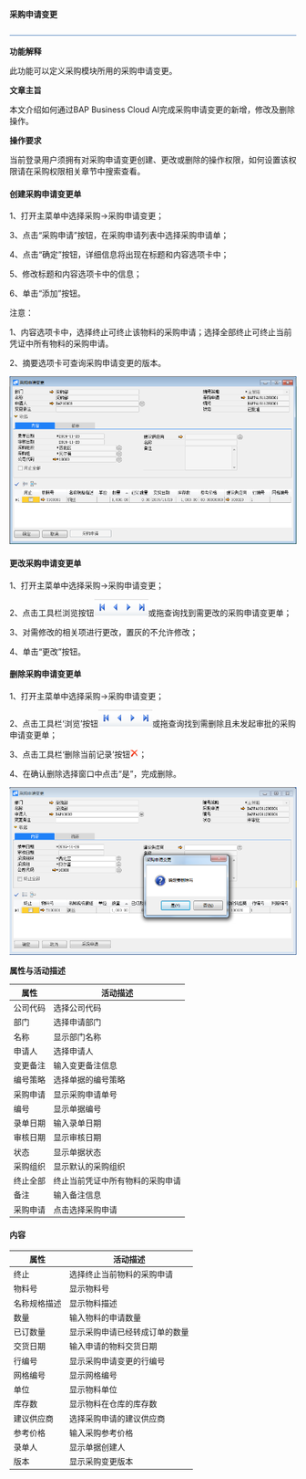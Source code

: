 **采购申请变更**

![img](图片/横线.png)

**功能解释**

此功能可以定义采购模块所用的采购申请变更。

**文章主旨**

本文介绍如何通过BAP Business Cloud AI完成采购申请变更的新增，修改及删除操作。

**操作要求**

当前登录用户须拥有对采购申请变更创建、更改或删除的操作权限，如何设置该权限请在采购权限相关章节中搜索查看。

#### 创建采购申请变更单

1、打开主菜单中选择采购->采购申请变更；

3、点击“采购申请”按钮，在采购申请列表中选择采购申请单；

4、点击“确定”按钮，详细信息将出现在标题和内容选项卡中；

5、修改标题和内容选项卡中的信息；

6、单击“添加”按钮。

注意：

1、内容选项卡中，选择终止可终止该物料的采购申请；选择全部终止可终止当前凭证中所有物料的采购申请。

2、摘要选项卡可查询采购申请变更的版本。

![image-20191128142200804](图片/采购申请变更1.png)

#### 更改采购申请变更单

1、打开主菜单中选择采购->采购申请变更；

2、点击工具栏浏览按钮![img](图片/查找按钮.png)或拖查询找到需更改的采购申请变更单；

3、对需修改的相关项进行更改，置灰的不允许修改；

4、单击“更改”按钮。

#### 删除采购申请变更单

1、打开主菜单中选择采购->采购申请变更；

2、点击工具栏‘浏览’按钮![img](图片/查找按钮.png)或拖查询找到需删除且未发起审批的采购申请变更单；

3、点击工具栏‘删除当前记录’按钮![img](图片/删除.png)；

4、在确认删除选择窗口中点击“是”，完成删除。

![image-20191128142142779](图片/采购申请变更2.png)

**属性与活动描述**

| 属性     | 活动描述                         |
| -------- | -------------------------------- |
| 公司代码 | 选择公司代码                     |
| 部门     | 选择申请部门                     |
| 名称     | 显示部门名称                     |
| 申请人   | 选择申请人                       |
| 变更备注 | 输入变更备注信息                 |
| 编号策略 | 选择单据的编号策略               |
| 采购申请 | 显示采购申请单号                 |
| 编号     | 显示单据编号                     |
| 录单日期 | 输入录单日期                     |
| 审核日期 | 显示审核日期                     |
| 状态     | 显示单据状态                     |
| 采购组织 | 显示默认的采购组织               |
| 终止全部 | 终止当前凭证中所有物料的采购申请 |
| 备注     | 输入备注信息                     |
| 采购申请 | 点击选择采购申请                 |

#### 内容

| 属性         | 活动描述                       |
| ------------ | ------------------------------ |
| 终止         | 选择终止当前物料的采购申请     |
| 物料号       | 显示物料号                     |
| 名称规格描述 | 显示物料描述                   |
| 数量         | 输入物料的申请数量             |
| 已订数量     | 显示采购申请已经转成订单的数量 |
| 交货日期     | 输入申请的物料交货日期         |
| 行编号       | 显示采购申请变更的行编号       |
| 网格编号     | 显示网格编号                   |
| 单位         | 显示物料单位                   |
| 库存数       | 显示物料在仓库的库存数         |
| 建议供应商   | 选择采购申请的建议供应商       |
| 参考价格     | 输入采购参考价格               |
| 录单人       | 显示单据创建人                 |
| 版本         | 显示采购变更版本               |



 

 
